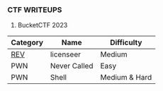 ### CTF WRITEUPS

1. BucketCTF 2023

| Category | Name | Difficulty |
| --- | --- | --- |
| [REV](https://github.com/r1zow/ctf-writeups/blob/main/BucketCTF%202023/REV%20-%20licenseer/REV%20-%20licenseer%20(Medium).md) | licenseer | Medium |
| PWN | Never Called | Easy |
| PWN | Shell | Medium & Hard |
